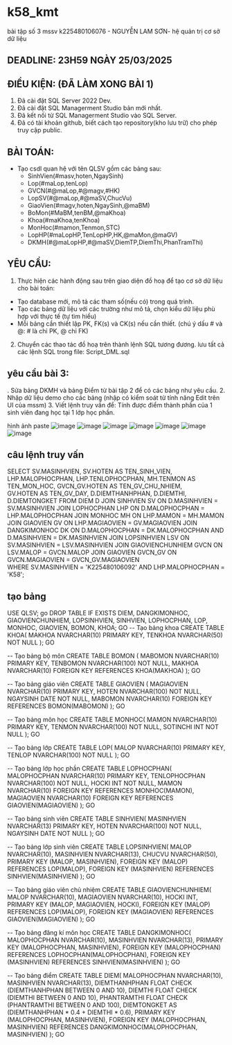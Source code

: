 # k58_kmt
bài tập số 3 mssv k225480106076 - NGUYỄN LAM SƠN- hệ quản trị cơ sở dữ liệu
## DEADLINE: 23H59 NGÀY 25/03/2025

 ## ĐIỀU KIỆN: (ĐÃ LÀM XONG BÀI 1)
1. Đã cài đặt SQL Server 2022 Dev.
2. Đã cài đặt SQL Managerment Studio bản mới nhất.
3. Đã kết nối từ SQL Managerment Studio vào SQL Server.
4. Đã có tài khoản github, biết cách tạo repository(kho lưu trữ) cho phép truy cập public.

## BÀI TOÁN:
- Tạo csdl quan hệ với tên QLSV gồm các bảng sau:
  + SinhVien(#masv,hoten,NgaySinh)
  + Lop(#maLop,tenLop)
  + GVCN(#@maLop,#@magv,#HK)
  + LopSV(#@maLop,#@maSV,ChucVu)
  + GiaoVien(#magv,hoten,NgaySinh,@maBM)
  + BoMon(#MaBM,tenBM,@maKhoa)
  + Khoa(#maKhoa,tenKhoa)
  + MonHoc(#mamon,Tenmon,STC)
  + LopHP(#maLopHP,TenLopHP,HK,@maMon,@maGV)
  + DKMH(#@maLopHP,#@maSV,DiemTP,DiemThi,PhanTramThi)

## YÊU CẦU:
1. Thực hiện các hành động sau trên giao diện đồ hoạ để tạo cơ sở dữ liệu cho bài toán:
  + Tạo database mới, mô tả các tham số(nếu có) trong quá trình.
  + Tạo các bảng dữ liệu với các trường như mô tả, chọn kiểu dữ liệu phù hợp với thực tế (tự tìm hiểu)
  + Mỗi bảng cần thiết lập PK, FK(s) và CK(s) nếu cần thiết. (chú ý dấu # và @: # là chỉ PK, @ chỉ FK)
2. Chuyển các thao tác đồ hoạ trên thành lệnh SQL tương đương. lưu tất cả các lệnh SQL trong file: Script_DML.sql
## yêu cầu bài 3: 
. Sửa bảng DKMH và bảng Điểm từ bài tập 2 để có các bảng như yêu cầu.
2. Nhập dữ liệu demo cho các bảng (nhập có kiểm soát từ tính năng Edit trên UI của mssm)
3. Viết lệnh truy vấn để: Tính được điểm thành phần của 1 sinh viên đang học tại 1 lớp học phần.

hình ảnh paste
![image](https://github.com/user-attachments/assets/f0932f55-f00e-4c02-a030-361a1967b751)
![image](https://github.com/user-attachments/assets/2670329f-58f4-458a-af8b-3f6ee4ba4408)
![image](https://github.com/user-attachments/assets/7bca9e52-3c65-4e69-8e60-a241db7732c8)
![image](https://github.com/user-attachments/assets/624ba2c1-186c-4867-a2d6-4a688912a055)
![image](https://github.com/user-attachments/assets/0caceb16-c505-48ad-b9d6-ff85914476a1)
![image](https://github.com/user-attachments/assets/5dace23d-87cb-4234-b0bf-8d31f2c2e3d9)
![image](https://github.com/user-attachments/assets/1c972484-3754-45a6-a103-267c878d27b9)

## câu lệnh truy vấn
SELECT 
    SV.MASINHVIEN,
    SV.HOTEN AS TEN_SINH_VIEN,
    LHP.MALOPHOCPHAN,
    LHP.TENLOPHOCPHAN,
    MH.TENMON AS TEN_MON_HOC,
    GVCN_GV.HOTEN AS TEN_GV_CHU_NHIEM,  
    GV.HOTEN AS TEN_GV_DAY,
    D.DIEMTHANHPHAN,
    D.DIEMTHI,
    D.DIEMTONGKET
FROM DIEM D
JOIN SINHVIEN SV ON D.MASINHVIEN = SV.MASINHVIEN
JOIN LOPHOCPHAN LHP ON D.MALOPHOCPHAN = LHP.MALOPHOCPHAN
JOIN MONHOC MH ON LHP.MAMON = MH.MAMON
JOIN GIAOVIEN GV ON LHP.MAGIAOVIEN = GV.MAGIAOVIEN
JOIN DANGKIMONHOC DK ON D.MALOPHOCPHAN = DK.MALOPHOCPHAN AND D.MASINHVIEN = DK.MASINHVIEN
JOIN LOPSINHVIEN LSV ON SV.MASINHVIEN = LSV.MASINHVIEN
JOIN GIAOVIENCHUNHIEM GVCN ON LSV.MALOP = GVCN.MALOP
JOIN GIAOVIEN GVCN_GV ON GVCN.MAGIAOVIEN = GVCN_GV.MAGIAOVIEN  
WHERE SV.MASINHVIEN = 'K225480106092' 
AND LHP.MALOPHOCPHAN = 'K58';
## tạo bảng 
USE QLSV;
go
DROP TABLE IF EXISTS DIEM, DANGKIMONHOC, GIAOVIENCHUNHIEM, LOPSINHVIEN, SINHVIEN, LOPHOCPHAN, LOP, MONHOC, GIAOVIEN, BOMON, KHOA;
GO
-- Tạo bảng khoa
CREATE TABLE KHOA(
  MAKHOA NVARCHAR(10) PRIMARY KEY,
  TENKHOA NVARCHAR(50) NOT NULL
);
GO

-- Tạo bảng bộ môn
CREATE TABLE BOMON (
  MABOMON NVARCHAR(10) PRIMARY KEY,
  TENBOMON NVARCHAR(100) NOT NULL,
  MAKHOA NVARCHAR(10) FOREIGN KEY REFERENCES KHOA(MAKHOA)
);
GO

-- Tạo bảng giáo viên
CREATE TABLE GIAOVIEN (
  MAGIAOVIEN NVARCHAR(10) PRIMARY KEY,
  HOTEN NVARCHAR(100) NOT NULL,
  NGAYSINH DATE NOT NULL,
  MABOMON NVARCHAR(10) FOREIGN KEY REFERENCES BOMON(MABOMON)
);
GO

-- Tạo bảng môn học
CREATE TABLE MONHOC(
  MAMON NVARCHAR(10) PRIMARY KEY,
  TENMON NVARCHAR(100) NOT NULL,
  SOTINCHI INT NOT NULL
);
GO

-- Tạo bảng lớp
CREATE TABLE LOP(
  MALOP NVARCHAR(10) PRIMARY KEY,
  TENLOP NVARCHAR(100) NOT NULL
);
GO

-- Tạo bảng lớp học phần 
CREATE TABLE LOPHOCPHAN(
  MALOPHOCPHAN NVARCHAR(10) PRIMARY KEY,
  TENLOPHOCPHAN NVARCHAR(100) NOT NULL,
  HOCKI INT NOT NULL,
  MAMON NVARCHAR(10) FOREIGN KEY REFERENCES MONHOC(MAMON),
  MAGIAOVIEN NVARCHAR(10) FOREIGN KEY REFERENCES GIAOVIEN(MAGIAOVIEN)
);
GO

-- Tạo bảng sinh viên
CREATE TABLE SINHVIEN(
  MASINHVIEN NVARCHAR(13) PRIMARY KEY,
  HOTEN NVARCHAR(100) NOT NULL,
  NGAYSINH DATE NOT NULL
);
GO

-- Tạo bảng lớp sinh viên
CREATE TABLE LOPSINHVIEN(
  MALOP NVARCHAR(10),
  MASINHVIEN NVARCHAR(13),
  CHUCVU NVARCHAR(50),
  PRIMARY KEY (MALOP, MASINHVIEN),
  FOREIGN KEY (MALOP) REFERENCES LOP(MALOP),
  FOREIGN KEY (MASINHVIEN) REFERENCES SINHVIEN(MASINHVIEN)
);
GO

-- Tạo bảng giáo viên chủ nhiệm
CREATE TABLE GIAOVIENCHUNHIEM(
  MALOP NVARCHAR(10),
  MAGIAOVIEN NVARCHAR(10),
  HOCKI INT,
  PRIMARY KEY (MALOP, MAGIAOVIEN, HOCKI),
  FOREIGN KEY (MALOP) REFERENCES LOP(MALOP),
  FOREIGN KEY (MAGIAOVIEN) REFERENCES GIAOVIEN(MAGIAOVIEN)
);
GO

-- Tạo bảng đăng kí môn học 
CREATE TABLE DANGKIMONHOC(
  MALOPHOCPHAN NVARCHAR(10),
  MASINHVIEN NVARCHAR(13),
  PRIMARY KEY (MALOPHOCPHAN, MASINHVIEN),
  FOREIGN KEY (MALOPHOCPHAN) REFERENCES LOPHOCPHAN(MALOPHOCPHAN),
  FOREIGN KEY (MASINHVIEN) REFERENCES SINHVIEN(MASINHVIEN)
);
GO

-- Tạo bảng điểm
CREATE TABLE DIEM(
  MALOPHOCPHAN NVARCHAR(10),
  MASINHVIEN NVARCHAR(13),
  DIEMTHANHPHAN FLOAT CHECK (DIEMTHANHPHAN BETWEEN 0 AND 10),
  DIEMTHI FLOAT CHECK (DIEMTHI BETWEEN 0 AND 10),
  PHANTRAMTHI FLOAT CHECK (PHANTRAMTHI BETWEEN 0 AND 100),
  DIEMTONGKET AS (DIEMTHANHPHAN * 0.4 + DIEMTHI * 0.6),
  PRIMARY KEY (MALOPHOCPHAN, MASINHVIEN),
  FOREIGN KEY (MALOPHOCPHAN, MASINHVIEN) REFERENCES DANGKIMONHOC(MALOPHOCPHAN, MASINHVIEN)
);
GO






